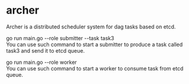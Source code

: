 # archer
Archer is a distributed scheduler system for dag tasks based on etcd.

go run main.go --role submitter --task task3  
You can use such command to start a submitter to produce a task called task3 and send it to etcd queue.  

go run main.go --role worker  
You can use such command to start a worker to consume task from etcd queue.
